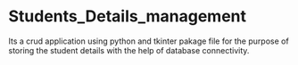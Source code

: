 # Students_Details_management
Its a crud application using python and tkinter pakage file for the purpose of storing the student details with the help of database connectivity.
